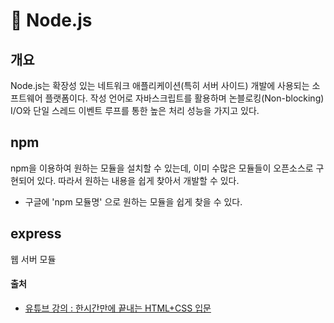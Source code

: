 # :open_book: Node.js

## 개요

Node.js는 확장성 있는 네트워크 애플리케이션(특히 서버 사이드) 개발에 사용되는 소프트웨어 플랫폼이다. 작성 언어로 자바스크립트를 활용하며 논블로킹(Non-blocking) I/O와 단일 스레드 이벤트 루프를 통한 높은 처리 성능을 가지고 있다.

## npm

npm을 이용하여 원하는 모듈을 설치할 수 있는데, 이미 수많은 모듈들이 오픈소스로 구현되어 있다. 따라서 원하는 내용을 쉽게 찾아서 개발할 수 있다.

- 구글에 'npm 모듈명' 으로 원하는 모듈을 쉽게 찾을 수 있다.

## express

웹 서버 모듈

#### 출처

- [유튜브 강의 : 한시간만에 끝내는 HTML+CSS 입문](https://www.youtube.com/watch?v=toLDNN4FQv0)
